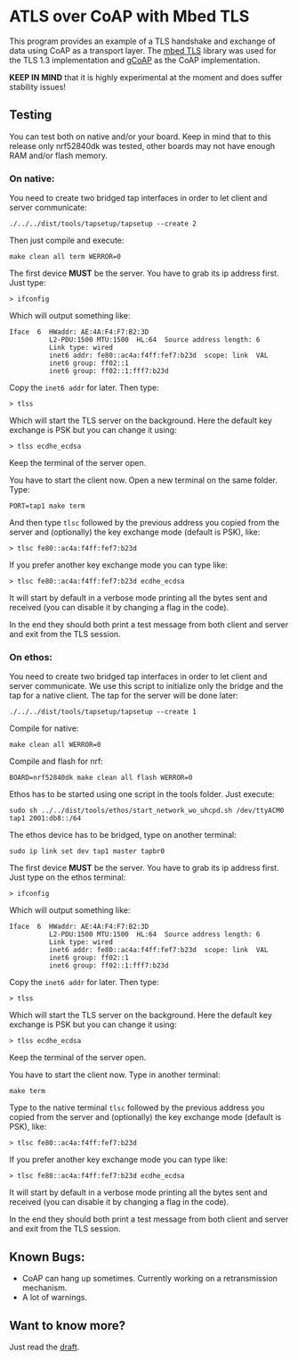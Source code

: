 # ATLS over CoAP with Mbed TLS

This program provides an example of a TLS handshake and exchange of data using CoAP as a transport layer.
The [mbed TLS](https://github.com/ARMmbed/mbedtls) library was used for the TLS 1.3 implementation and [gCoAP](https://riot-os.org/api/group__net__gcoap.html) as the CoAP implementation.

**KEEP IN MIND** that it is highly experimental at the moment and does suffer stability issues!

## Testing

You can test both on native and/or your board. Keep in mind that to this release only nrf52840dk was tested, other boards may not have enough RAM and/or flash memory.

### On native:

You need to create two bridged tap interfaces in order to let client and server communicate:

    ./../../dist/tools/tapsetup/tapsetup --create 2

Then just compile and execute:

    make clean all term WERROR=0

The first device **MUST** be the server. You have to grab its ip address first. Just type:

    > ifconfig
    
Which will output something like:

```
Iface  6  HWaddr: AE:4A:F4:F7:B2:3D 
          L2-PDU:1500 MTU:1500  HL:64  Source address length: 6
          Link type: wired
          inet6 addr: fe80::ac4a:f4ff:fef7:b23d  scope: link  VAL
          inet6 group: ff02::1
          inet6 group: ff02::1:fff7:b23d
```

Copy the `inet6 addr` for later. Then type:

    > tlss
    
Which will start the TLS server on the background. Here the default key exchange is PSK but you can change it using:

    > tlss ecdhe_ecdsa

Keep the terminal of the server open.

You have to start the client now. Open a new terminal on the same folder. Type:

    PORT=tap1 make term
    
And then type `tlsc` followed by the previous address you copied from the server and (optionally) the key exchange mode (default is PSK), like:

    > tlsc fe80::ac4a:f4ff:fef7:b23d
    
If you prefer another key exchange mode you can type like:

    > tlsc fe80::ac4a:f4ff:fef7:b23d ecdhe_ecdsa
    
It will start by default in a verbose mode printing all the bytes sent and received (you can disable it by changing a flag in the code).

In the end they should both print a test message from both client and server and exit from the TLS session.

### On ethos:

You need to create two bridged tap interfaces in order to let client and server communicate. We use this script to initialize only the bridge and the tap for a native client. The tap for the server will be done later:

    ./../../dist/tools/tapsetup/tapsetup --create 1

Compile for native:

    make clean all WERROR=0
    
Compile and flash for nrf:

    BOARD=nrf52840dk make clean all flash WERROR=0
    
Ethos has to be started using one script in the tools folder. Just execute:

    sudo sh ../../dist/tools/ethos/start_network_wo_uhcpd.sh /dev/ttyACM0 tap1 2001:db8::/64

The ethos device has to be bridged, type on another terminal:

    sudo ip link set dev tap1 master tapbr0

The first device **MUST** be the server. You have to grab its ip address first. Just type on the ethos terminal:

    > ifconfig
    
Which will output something like:

```
Iface  6  HWaddr: AE:4A:F4:F7:B2:3D 
          L2-PDU:1500 MTU:1500  HL:64  Source address length: 6
          Link type: wired
          inet6 addr: fe80::ac4a:f4ff:fef7:b23d  scope: link  VAL
          inet6 group: ff02::1
          inet6 group: ff02::1:fff7:b23d
```

Copy the `inet6 addr` for later. Then type:

    > tlss
    
Which will start the TLS server on the background. Here the default key exchange is PSK but you can change it using:

    > tlss ecdhe_ecdsa

Keep the terminal of the server open.

You have to start the client now. Type in another terminal:

    make term

Type to the native terminal `tlsc` followed by the previous address you copied from the server and (optionally) the key exchange mode (default is PSK), like:

    > tlsc fe80::ac4a:f4ff:fef7:b23d
    
If you prefer another key exchange mode you can type like:

    > tlsc fe80::ac4a:f4ff:fef7:b23d ecdhe_ecdsa
    
It will start by default in a verbose mode printing all the bytes sent and received (you can disable it by changing a flag in the code).

In the end they should both print a test message from both client and server and exit from the TLS session.

## Known Bugs:

- CoAP can hang up sometimes. Currently working on a retransmission mechanism.
- A lot of warnings.

## Want to know more?

Just read the [draft](https://tools.ietf.org/html/draft-friel-tls-atls-03).
